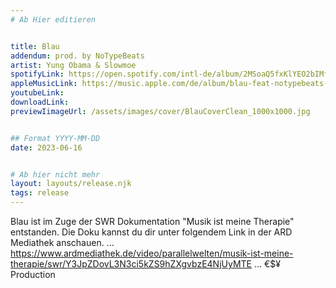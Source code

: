 ```yaml
---
# Ab Hier editieren


title: Blau
addendum: prod. by NoTypeBeats
artist: Yung Obama & Slowmoe
spotifyLink: https://open.spotify.com/intl-de/album/2MSoaQ5fxKlYEO2bIMf8pO?si=rUXDTW4dRgGAnBKMmHE_ng
appleMusicLink: https://music.apple.com/de/album/blau-feat-notypebeats-%E2%82%AC%24%C2%A5/1689296322?i=1689296323
youtubeLink: 
downloadLink: 
previewIimageUrl: /assets/images/cover/BlauCoverClean_1000x1000.jpg


## Format YYYY-MM-DD
date: 2023-06-16


# Ab hier nicht mehr
layout: layouts/release.njk
tags: release
---
```


Blau ist im Zuge der SWR Dokumentation "Musik ist meine Therapie" entstanden. Die Doku kannst du dir unter folgendem Link in der ARD Mediathek anschauen.
...
https://www.ardmediathek.de/video/parallelwelten/musik-ist-meine-therapie/swr/Y3JpZDovL3N3ci5kZS9hZXgvbzE4NjUyMTE
...
€$¥ Production